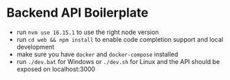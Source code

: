 Backend API Boilerplate
===

- run `nvm use 16.15.1` to use the right node version
- run `cd web && npm install` to enable code completion support and local development
- make sure you have `docker` and `docker-compose` installed
- run `./dev.bat` for Windows or `./dev.sh` for Linux and the API should be exposed on localhost:3000
